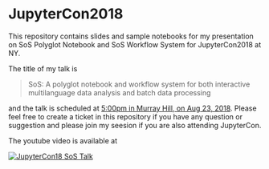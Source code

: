 # JupyterCon2018

This repository contains slides and sample notebooks for my presentation on
SoS Polyglot Notebook and SoS Workflow System for JupyterCon2018 at NY.

The title of my talk is

> SoS: A polyglot notebook and workflow system for both interactive multilanguage data analysis and batch data processing

and the talk is scheduled at [5:00pm in Murray Hill, on Aug 23, 2018](https://conferences.oreilly.com/jupyter/jup-ny/schedule/2018-08-23).
Please feel free to create a ticket in this repository if you have any question or suggestion and please join my seesion if you are also attending JupyterCon.

The youtube video is available at 


[![JupyterCon18 SoS Talk](https://vatlab.github.io/sos-docs/doc/media/JupyterCon18.png)](https://www.youtube.com/watch?v=U75eKosFbp8)


